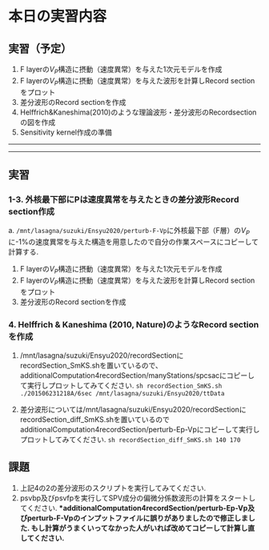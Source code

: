 # 本日の実習内容
## 実習（予定）
1. F layerの$V_P$構造に摂動（速度異常）を与えた1次元モデルを作成
2. F layerの$V_P$構造に摂動（速度異常）を与えた波形を計算しRecord sectionをプロット
3. 差分波形のRecord sectionを作成
4. Helffrich&Kaneshima(2010)のような理論波形・差分波形のRecordsectionの図を作成
5. Sensitivity kernel作成の準備

----
----

## 実習
### 1-3. 外核最下部にPは速度異常を与えたときの差分波形Record section作成
a. ```/mnt/lasagna/suzuki/Ensyu2020/perturb-F-Vp```に外核最下部（F層）の$V_P$に-1%の速度異常を与えた構造を用意したので自分の作業スペースにコピーして計算する.
  1. F layerの$V_P$構造に摂動（速度異常）を与えた1次元モデルを作成
  2. F layerの$V_P$構造に摂動（速度異常）を与えた波形を計算しRecord sectionをプロット
  3. 差分波形のRecord sectionを作成

### 4. Helffrich & Kaneshima (2010, Nature)のようなRecord sectionを作成
1. /mnt/lasagna/suzuki/Ensyu2020/recordSectionにrecordSection_SmKS.shを置いているので、additionalComputation4recordSection/manyStations/spcsacにコピーして実行しプロットしてみてください.
 ```sh recordSection_SmKS.sh ./201506231218A/6sec /mnt/lasagna/suzuki/Ensyu2020/ttData```


2. 差分波形については/mnt/lasagna/suzuki/Ensyu2020/recordSectionにrecordSection\_diff\_SmKS.shを置いているのでadditionalComputation4recordSection/perturb-Ep-Vpにコピーして実行しプロットしてみてください.
```sh recordSection_diff_SmKS.sh 140 170```

## 課題
1. 上記4の2の差分波形のスクリプトを実行してみてください.
2. psvbp及びpsvfpを実行してSPV成分の偏微分係数波形の計算をスタートしてください.
**\*additionalComputation4recordSection/perturb-Ep-Vp及びperturb-F-Vpのインプットファイルに誤りがありましたので修正しました. もし計算がうまくいってなかった人がいれば改めてコピーして計算し直してください.**